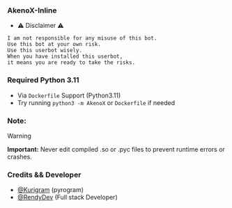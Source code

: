 ### AkenoX-Inline
- ⚠️ Disclaimer ⚠️
```
I am not responsible for any misuse of this bot.
Use this bot at your own risk.
Use this userbot wisely.
When you have installed this userbot,
it means you are ready to take the risks.
```
### Required Python 3.11
- Via `Dockerfile` Support (Python3.11)
- Try running `python3 -m AkenoX` or `Dockerfile` if needed

### Note:
> [!WARNING]
> <b>Important:</b> Never edit compiled .so or .pyc files to prevent runtime errors or crashes.

### Credits && Developer
- [@Kurigram](https://github.com/KurimuzonAkuma/pyrogram) (pyrogram)
- [@RendyDev](https://t.me/xtdevs) (Full stack Developer)
